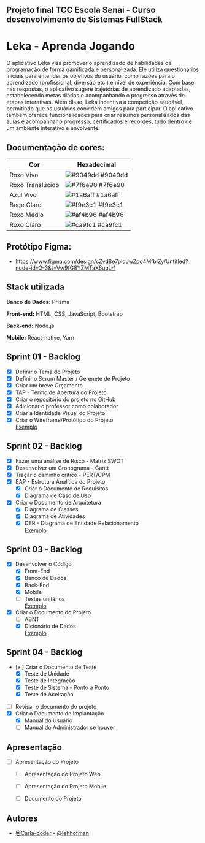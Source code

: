 ## Projeto final TCC Escola Senai - Curso desenvolvimento de Sistemas FullStack

# Leka - Aprenda Jogando

O aplicativo Leka visa promover o aprendizado de habilidades de programação de forma gamificada e personalizada. Ele utiliza questionários iniciais para entender os objetivos do usuário, como razões para o aprendizado (profissional, diversão etc.) e nível de experiência. Com base nas respostas, o aplicativo sugere trajetórias de aprendizado adaptadas, estabelecendo metas diárias e acompanhando o progresso através de etapas interativas. Além disso, Leka incentiva a competição saudável, permitindo que os usuários convidem amigos para participar. O aplicativo também oferece funcionalidades para criar resumos personalizados das aulas e acompanhar o progresso, certificados e recordes, tudo dentro de um ambiente interativo e envolvente.

## Documentação de cores:

| Cor               | Hexadecimal                                                |
| ----------------- | ---------------------------------------------------------------- |
| Roxo Vivo       | ![#9049dd](https://via.placeholder.com/10/9049dd?text=+) #9049dd|
| Roxo Translúcido    | ![#7f6e90](https://via.placeholder.com/10/7f6e90?text=+) #7f6e90 |
|Azul Vivo     | ![#1a6aff](https://via.placeholder.com/10/1a6aff?text=+) #1a6aff |
|Bege Claro     | ![#f9e3c1](https://via.placeholder.com/10/f9e3c1?text=+) #f9e3c1 |
|Roxo Médio    | ![#af4b96](https://via.placeholder.com/10/af4b96?text=+) #af4b96 |
|Roxo Claro     | ![#ca9fc1](https://via.placeholder.com/10/ca9fc1?text=+) #ca9fc1 |

## Protótipo Figma:

- https://www.figma.com/design/cZvd8e7pldJwZpo4MfblZy/Untitled?node-id=2-3&t=Vw9fG8YZMTaX6uqL-1

## Stack utilizada

**Banco de Dados:** Prisma

**Front-end:** HTML, CSS, JavaScript, Bootstrap

**Back-end:** Node.js

**Mobile:** React-native, Yarn

## Sprint 01 - Backlog
- [x] Definir o Tema do Projeto
- [x] Definir o Scrum Master / Gerenete de Projeto
- [x] Criar um breve Orçamento
- [x] TAP - Termo de Abertura do Projeto
- [x] Criar o repositório do projeto no GitHub
- [x] Adicionar o professor como colaborador
- [x] Criar a Identidade Visual do Projeto
- [x] Criar o Wireframe/Protótipo do Projeto<br>[Exemplo](https://github.com/wellifabio/projetofullexemplo.git)

## Sprint 02 - Backlog
- [x] Fazer uma análise de Risco - Matriz SWOT
- [x] Desenvolver um Cronograma - Gantt
- [x] Traçar o caminho crítico - PERT/CPM
- [x] EAP - Estrutura Analítica do Projeto
    - [x] Criar o Documento de Requisitos
    - [x] Diagrama de Caso de Uso
- [x] Criar o Documento de Arquitetura
    - [x] Diagrama de Classes
    - [x] Diagrama de Atividades
    - [x] DER - Diagrama de Entidade Relacionamento<br>[Exemplo](https://github.com/wellifabio/projetofullexemplo/tree/main/docs/projeto)

## Sprint 03 - Backlog
- [X] Desenvolver o Código
    - [x] Front-End
    - [x] Banco de Dados
    - [x] Back-End
    - [x] Mobile
    - [ ] Testes unitários<br>[Exemplo](https://github.com/wellifabio/projetofullexemplo.git)
- [x] Criar o Documento do Projeto
    - [ ] ABNT
    - [x] Dicionário de Dados<br>[Exemplo](https://github.com/wellifabio/projetofullexemplo/tree/main/docs/projeto)

## Sprint 04 - Backlog
- [x ] Criar o Documento de Teste
    - [x] Teste de Unidade
    - [x] Teste de Integração
    - [x] Teste de Sistema - Ponto a Ponto
    - [x] Teste de Aceitação
- [ ] Revisar o documento do projeto
- [x] Criar o Documento de Implantação
    - [x] Manual do Usuário
    - [ ] Manual do Administrador se houver

## Apresentação
- [ ] Apresentação do Projeto
    - [ ] Apresentação do Projeto Web
    - [ ] Apresentação do Projeto Mobile
    - [ ] Documento do Projeto


## Autores

- [@Carla-coder](https://www.github.com/Carla-coder) - [@lehhofman](https://www.github.com/lehhofman)

